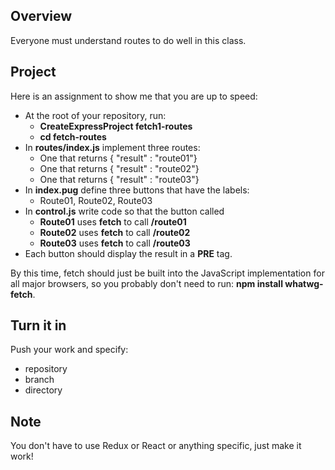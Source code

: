 ## Overview

Everyone must understand routes to do well in this class.

## Project

Here is an assignment to show me that you are up to speed:

- At the root of your repository, run:
  - **CreateExpressProject fetch1-routes**
  - **cd fetch-routes**
- In **routes/index.js** implement three routes:
  - One that returns { "result" : "route01"}
  - One that returns { "result" : "route02"}
  - One that returns { "result" : "route03"}
- In **index.pug** define three buttons that have the labels:
  - Route01, Route02, Route03
- In **control.js** write code so that the button called
  - **Route01** uses **fetch** to call **/route01**
  - **Route02** uses **fetch** to call **/route02**
  - **Route03** uses **fetch** to call **/route03**
 - Each button should display the result in a **PRE** tag.

 By this time, fetch should just be built into the JavaScript implementation for all major browsers, so you probably don't need to run: **npm install whatwg-fetch**.

## Turn it in

Push your work and specify:

- repository
- branch
- directory

## Note

You don't have to use Redux or React or anything specific, just make it work!
